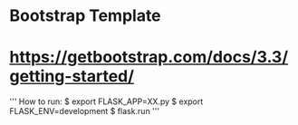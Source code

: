 # Bootstrap Template
# https://getbootstrap.com/docs/3.3/getting-started/

'''
How to run:
$ export FLASK_APP=XX.py
$ export FLASK_ENV=development
$ flask.run
'''
